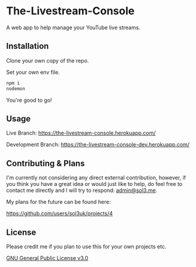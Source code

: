 # The-Livestream-Console

A web app to help manage your YouTube live streams.

## Installation

Clone your own copy of the repo.

Set your own env file.

```bash
npm i
nodemon
```

You're good to go!

## Usage

Live Branch: https://the-livestream-console.herokuapp.com/

Development Branch: https://the-livestream-console-dev.herokuapp.com/

## Contributing & Plans

I'm currently not considering any direct external contribution, however, if you think you have a great idea or would just like to help, do feel free to contact me directly and I will try to respond: admin@sol3.me.

My plans for the future can be found here:

https://github.com/users/sol3uk/projects/4

## License

Please credit me if you plan to use this for your own projects etc.

[GNU General Public License v3.0](https://github.com/sol3uk/The-Livestream-Console/blob/master/LICENSE)
